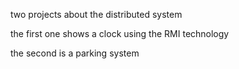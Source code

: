 two projects about the distributed system

the first one shows a clock using the RMI technology

the second is a parking system 
